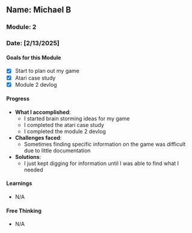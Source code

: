 <!-- Markdown Docs: https://docs.github.com/en/get-started/writing-on-github/getting-started-with-writing-and-formatting-on-github/basic-writing-and-formatting-syntax -->
## Name: Michael B
### Module: 2

<!-- Repeat the below as needed-->
### Date: [2/13/2025]

#### Goals for this Module
<!-- Example Template (include the brackets to make a checklist, fill them in as appropriate -->
- [x] Start to plan out my game
- [x] Atari case study
- [x] Module 2 devlog

#### Progress
- **What I accomplished**:
  - I started brain storming ideas for my game
  - I completed the atari case study
  - I completed the module 2 devlog <!--Your entry here or N/A if not applicable for this entry-->
- **Challenges faced**:
  - Sometimes finding specific information on the game was difficult due to little documentation
- **Solutions**:
  - I just kept digging for information until I was able to find what I needed <!--Your entry here or N/A if not applicable for this entry-->

#### Learnings
- N/A <!--Your entry here or N/A if not applicable for this entry-->

#### Free Thinking
<!-- - Brainstorm or reflect on design ideas, architecture patterns, or potential improvements. -->
- N/A <!--Your entry here or N/A if not applicable for this entry-->
<!--

#### Next Steps
-   <!--Your entry here or N/A if not applicable for this entry-->
